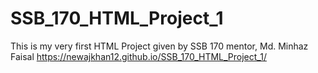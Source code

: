 # SSB_170_HTML_Project_1
This is my very first HTML Project given by SSB 170 mentor, Md. Minhaz Faisal
https://newajkhan12.github.io/SSB_170_HTML_Project_1/
